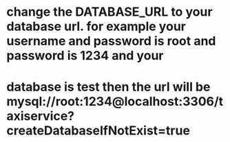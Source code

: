 # change the DATABASE_URL to your database url. for example your username and password is root and password is 1234 and your 
# database is test then the url will be mysql://root:1234@localhost:3306/taxiservice?createDatabaseIfNotExist=true
